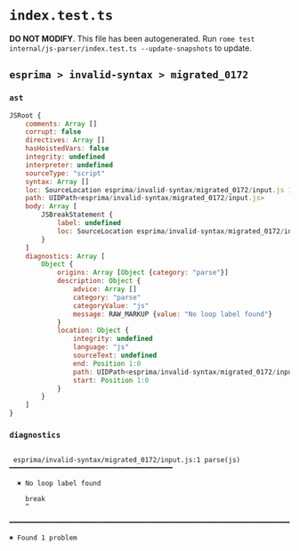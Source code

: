 # `index.test.ts`

**DO NOT MODIFY**. This file has been autogenerated. Run `rome test internal/js-parser/index.test.ts --update-snapshots` to update.

## `esprima > invalid-syntax > migrated_0172`

### `ast`

```javascript
JSRoot {
	comments: Array []
	corrupt: false
	directives: Array []
	hasHoistedVars: false
	integrity: undefined
	interpreter: undefined
	sourceType: "script"
	syntax: Array []
	loc: SourceLocation esprima/invalid-syntax/migrated_0172/input.js 1:0-2:0
	path: UIDPath<esprima/invalid-syntax/migrated_0172/input.js>
	body: Array [
		JSBreakStatement {
			label: undefined
			loc: SourceLocation esprima/invalid-syntax/migrated_0172/input.js 1:0-1:5
		}
	]
	diagnostics: Array [
		Object {
			origins: Array [Object {category: "parse"}]
			description: Object {
				advice: Array []
				category: "parse"
				categoryValue: "js"
				message: RAW_MARKUP {value: "No loop label found"}
			}
			location: Object {
				integrity: undefined
				language: "js"
				sourceText: undefined
				end: Position 1:0
				path: UIDPath<esprima/invalid-syntax/migrated_0172/input.js>
				start: Position 1:0
			}
		}
	]
}
```

### `diagnostics`

```

 esprima/invalid-syntax/migrated_0172/input.js:1 parse(js) ━━━━━━━━━━━━━━━━━━━━━━━━━━━━━━━━━━━━━━━━━

  ✖ No loop label found

    break
    ^

━━━━━━━━━━━━━━━━━━━━━━━━━━━━━━━━━━━━━━━━━━━━━━━━━━━━━━━━━━━━━━━━━━━━━━━━━━━━━━━━━━━━━━━━━━━━━━━━━━━━

✖ Found 1 problem

```
